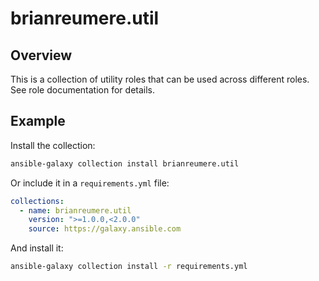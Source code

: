# brianreumere.util

## Overview

This is a collection of utility roles that can be used across different roles. See role documentation for details.

## Example

Install the collection:

```sh
ansible-galaxy collection install brianreumere.util
```

Or include it in a `requirements.yml` file:

```yaml
collections:
  - name: brianreumere.util
    version: ">=1.0.0,<2.0.0"
    source: https://galaxy.ansible.com
```

And install it:

```sh
ansible-galaxy collection install -r requirements.yml
```

